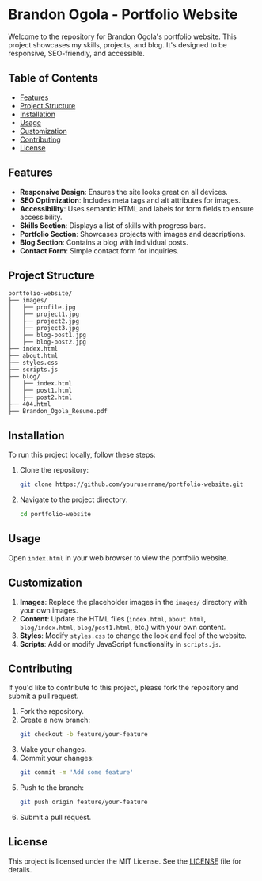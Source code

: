 # Brandon Ogola - Portfolio Website

Welcome to the repository for Brandon Ogola's portfolio website. This project showcases my skills, projects, and blog. It's designed to be responsive, SEO-friendly, and accessible.

## Table of Contents

- [Features](#features)
- [Project Structure](#project-structure)
- [Installation](#installation)
- [Usage](#usage)
- [Customization](#customization)
- [Contributing](#contributing)
- [License](#license)

## Features

- **Responsive Design**: Ensures the site looks great on all devices.
- **SEO Optimization**: Includes meta tags and alt attributes for images.
- **Accessibility**: Uses semantic HTML and labels for form fields to ensure accessibility.
- **Skills Section**: Displays a list of skills with progress bars.
- **Portfolio Section**: Showcases projects with images and descriptions.
- **Blog Section**: Contains a blog with individual posts.
- **Contact Form**: Simple contact form for inquiries.

## Project Structure

```
portfolio-website/
├── images/
│   ├── profile.jpg
│   ├── project1.jpg
│   ├── project2.jpg
│   ├── project3.jpg
│   ├── blog-post1.jpg
│   ├── blog-post2.jpg
├── index.html
├── about.html
├── styles.css
├── scripts.js
├── blog/
│   ├── index.html
│   ├── post1.html
│   ├── post2.html
├── 404.html
├── Brandon_Ogola_Resume.pdf
```

## Installation

To run this project locally, follow these steps:

1. Clone the repository:
    ```bash
    git clone https://github.com/yourusername/portfolio-website.git
    ```
2. Navigate to the project directory:
    ```bash
    cd portfolio-website
    ```

## Usage

Open `index.html` in your web browser to view the portfolio website.

## Customization

1. **Images**: Replace the placeholder images in the `images/` directory with your own images.
2. **Content**: Update the HTML files (`index.html`, `about.html`, `blog/index.html`, `blog/post1.html`, etc.) with your own content.
3. **Styles**: Modify `styles.css` to change the look and feel of the website.
4. **Scripts**: Add or modify JavaScript functionality in `scripts.js`.

## Contributing

If you'd like to contribute to this project, please fork the repository and submit a pull request.

1. Fork the repository.
2. Create a new branch:
    ```bash
    git checkout -b feature/your-feature
    ```
3. Make your changes.
4. Commit your changes:
    ```bash
    git commit -m 'Add some feature'
    ```
5. Push to the branch:
    ```bash
    git push origin feature/your-feature
    ```
6. Submit a pull request.

## License

This project is licensed under the MIT License. See the [LICENSE](LICENSE) file for details.

